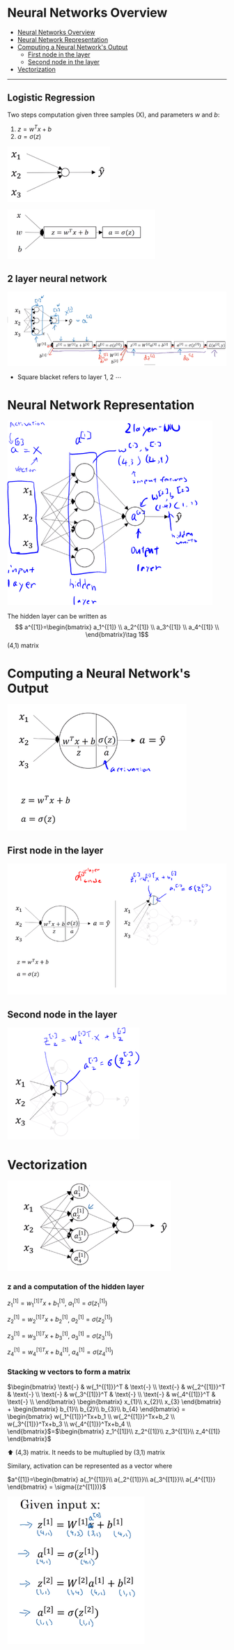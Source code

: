 # Neural Networks Overview
<!-- TOC -->

- [Neural Networks Overview](#neural-networks-overview)
- [Neural Network Representation](#neural-network-representation)
- [Computing a Neural Network's Output](#computing-a-neural-networks-output)
  - [First node in the layer](#first-node-in-the-layer)
  - [Second node in the layer](#second-node-in-the-layer)
- [Vectorization](#vectorization)

<!-- /TOC -->
---
## Logistic Regression
Two steps computation given three samples (X), and parameters $w$ and $b$:
1. $z=w^{T}x+b$
2. $a=\sigma(z)$

![](images/013-neural-networks-overview-4a0e7774.png)

![](images/013-neural-networks-overview-aeb43933.png)

## 2 layer neural network
![](images/013-neural-networks-overview-8988a9e8.png)

* Square blacket refers to layer 1, 2 $\cdots$

# Neural Network Representation


![](images/013-neural-networks-overview-3df5c2e1.png)

The hidden layer can be written as
$$ a^{[1]}=\begin{bmatrix} a_1^{[1]} \\
a_2^{[1]} \\
a_3^{[1]} \\
a_4^{[1]} \\
\end{bmatrix}\tag 1$$
(4,1) matrix

# Computing a Neural Network's Output

![](images/013-neural-networks-overview-dad34ffc.png)

## First node in the layer
![](images/013-neural-networks-overview-43f016ee.png)

## Second node in the layer

![](images/013-neural-networks-overview-71d96bf6.png)

# Vectorization
![](images/013-neural-networks-overview-a34b682a.png)

### z and a computation of the hidden layer

$z_1^{[1]}=w{_1^{[1]}}^Tx+b_1^{[1]}$, $a_1^{[1]}=\sigma{(z_1^{[1]})}$

$z_2^{[1]}=w{_2^{[1]}}^Tx+b_2^{[1]}$, $a_2^{[1]}=\sigma{(z_2^{[1]})}$

$z_3^{[1]}=w{_3^{[1]}}^Tx+b_3^{[1]}$, $a_3^{[1]}=\sigma{(z_3^{[1]})}$

$z_4^{[1]}=w{_4^{[1]}}^Tx+b_4^{[1]}$, $a_4^{[1]}=\sigma{(z_4^{[1]})}$

### Stacking w vectors to form a matrix

$\begin{bmatrix}
 \text{-}  & w{_1^{[1]}}^T  & \text{-} \\
 \text{-}  & w{_2^{[1]}}^T  & \text{-} \\
 \text{-} & w{_3^{[1]}}^T  & \text{-} \\
 \text{-}  & w{_4^{[1]}}^T  & \text{-} \\
\end{bmatrix} \begin{bmatrix}
x_{1}\\
x_{2}\\
x_{3}
\end{bmatrix} +
\begin{bmatrix}
b_{1}\\
b_{2}\\
b_{3}\\
b_{4}
\end{bmatrix} =
\begin{bmatrix}
  w{_1^{[1]}}^Tx+b_1 \\
  w{_2^{[1]}}^Tx+b_2 \\
  w{_3^{[1]}}^Tx+b_3 \\
  w{_4^{[1]}}^Tx+b_4 \\
\end{bmatrix}$=$\begin{bmatrix}
z_1^{[1]}\\
z_2^{[1]}\\
z_3^{[1]}\\
z_4^{[1]}
\end{bmatrix}$

:arrow_up: (4,3) matrix. It needs to be multuplied by (3,1) matrix

Similary, activation can be represented as a vector where

$a^{[1]}=\begin{bmatrix}
a{_1^{[1]}}\\
a{_2^{[1]}}\\
a{_3^{[1]}}\\
a{_4^{[1]}}
\end{bmatrix} = \sigma{(z^{[1]})}$

![](images/013-neural-networks-overview-45637e9b.png)
